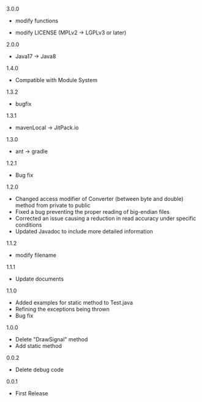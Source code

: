 3.0.0
+ modify functions
* modify LICENSE (MPLv2 -> LGPLv3 or later)

2.0.0
* Java17 -> Java8

1.4.0
* Compatible with Module System

1.3.2
* bugfix

1.3.1
* mavenLocal -> JitPack.io

1.3.0
* ant -> gradle

1.2.1
* Bug fix

1.2.0
* Changed access modifier of Converter (between byte and double) method from private to public
* Fixed a bug preventing the proper reading of big-endian files
* Corrected an issue causing a reduction in read accuracy under specific conditions
* Updated Javadoc to include more detailed information

1.1.2
* modify filename

1.1.1
* Update documents

1.1.0
* Added examples for static method to Test.java
* Refining the exceptions being thrown
* Bug fix

1.0.0
* Delete "DrawSignal" method
* Add static method

0.0.2
* Delete debug code

0.0.1
* First Release
